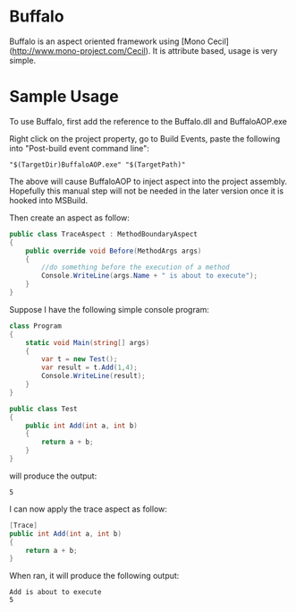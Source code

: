 Buffalo
====
Buffalo is an aspect oriented framework using [Mono Cecil] (http://www.mono-project.com/Cecil). It is attribute based, usage is very simple.

Sample Usage
====
To use Buffalo, first add the reference to the Buffalo.dll and BuffaloAOP.exe

Right click on the project property, go to Build Events, paste the following into "Post-build event command line":
```
"$(TargetDir)BuffaloAOP.exe" "$(TargetPath)"
```

The above will cause BuffaloAOP to inject aspect into the project assembly. Hopefully this manual step will not be needed in the later version once it is hooked into MSBuild.

Then create an aspect as follow:

```csharp
public class TraceAspect : MethodBoundaryAspect
{
    public override void Before(MethodArgs args)
    {
        //do something before the execution of a method
        Console.WriteLine(args.Name + " is about to execute");
    }
}
```

Suppose I have the following simple console program:
```csharp
class Program
{
    static void Main(string[] args)
    {
        var t = new Test();
        var result = t.Add(1,4);
        Console.WriteLine(result);
    }
}

public class Test
{
    public int Add(int a, int b)
    {
        return a + b;
    }
}
```
will produce the output:
```
5
```
I can now apply the trace aspect as follow:
```csharp
[Trace]
public int Add(int a, int b)
{
    return a + b;
}    
```
When ran, it will produce the following output:
```
Add is about to execute
5
```